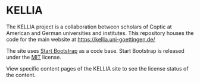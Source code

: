 # KELLIA

The KELLIA project is a collaboration between scholars of Coptic at American and German universities and institutes.  This repository houses the code for the main website at https://kellia.uni-goettingen.de/

The site uses [Start Bootstrap](http://startbootstrap.com/) as a code base.  Start Bootstrap is released under the [MIT](https://github.com/BlackrockDigital/startbootstrap-the-big-picture/blob/gh-pages/LICENSE) license.

View specific content pages of the KELLIA site to see the license status of the content.
